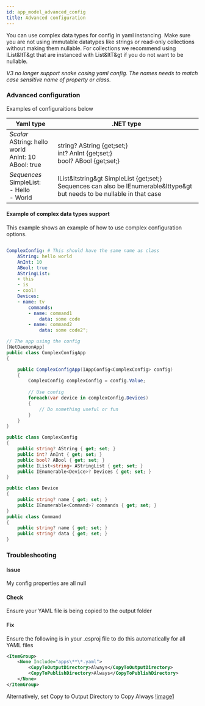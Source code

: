 ```yaml
---
id: app_model_advanced_config
title: Advanced configuration
---
```


You can use complex data types for config in yaml instancing. Make sure you are not using immutable datatypes like strings or read-only collections without making them nullable. For collections we recommend using IList&ltT&gt that are instanced with List&ltT&gt if you do not want to be nullable.

*V3 no longer support snake casing yaml config. The names needs to match case sensitive name of property or class.*

### Advanced configuration
Examples of configuraitions below

| Yaml type                                                             | .NET type                                                                                                                  |
| --------------------------------------------------------------------- | -------------------------------------------------------------------------------------------------------------------------- |
| *Scalar* <br/>AString: hello world <br/>AnInt: 10 <br/>ABool: true | <br/>string? AString {get;set;} <br/>int? AnInt {get;set;} <br/>bool? ABool {get;set;}                                     |
| *Sequences* <br/>SimpleList:<br/>  - Hello<br/>  - World             | IList&ltstring&gt SimpleList {get;set;} <br/>Sequences can also be IEnumerable&lttype&gt but needs to be nullable in that case |

#### Example of complex data types support

This example shows an example of how to use complex configuration options. 

```yaml

ComplexConfig: # This should have the same name as class
    AString: hello world
    AnInt: 10
    ABool: true
    AStringList:
    - this
    - is
    - cool!
    Devices:
    - name: tv
        commands:
        - name: command1
            data: some code
        - name: command2
            data: some code2";
```

```csharp
// The app using the config
[NetDaemonApp]
public class ComplexConfigApp
{

    public ComplexConfigApp(IAppConfig<ComplexConfig> config)
    {
        ComplexConfig complexConfig = config.Value;
        
        // Use config
        foreach(var device in complexConfig.Devices)
        {
            // Do something useful or fun
        }
    }
}

public class ComplexConfig
{
    public string? AString { get; set; }
    public int? AnInt { get; set; }
    public bool? ABool { get; set; }
    public IList<string> AStringList { get; set; } 
    public IEnumerable<Device>? Devices { get; set; } 
}

public class Device
{
    public string? name { get; set; }
    public IEnumerable<Command>? commands { get; set; } 
}
public class Command
{
    public string? name { get; set; }
    public string? data { get; set; }
}

```
### Troubleshooting
#### Issue
My config properties are all null
#### Check
Ensure your YAML file is being copied to the output folder
#### Fix
Ensure the following is in your .csproj file to do this automatically for all YAML files
```xml
<ItemGroup>
    <None Include="apps\**\*.yaml">
        <CopyToOutputDirectory>Always</CopyToOutputDirectory>
        <CopyToPublishDirectory>Always</CopyToPublishDirectory>
    </None>
</ItemGroup>
```
Alternatively, set Copy to Output Directory to Copy Always [!image1](https://user-images.githubusercontent.com/6813309/201211464-c4288fac-a58b-47d1-a7e9-2b061db0abf5.png)

